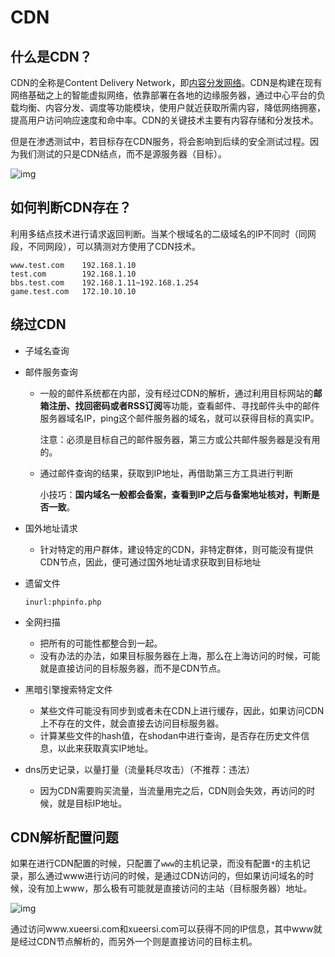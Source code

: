 # CDN

## 什么是CDN？

CDN的全称是Content Delivery Network，即[内容分发网络](https://baike.baidu.com/item/内容分发网络/4034265)。CDN是构建在现有网络基础之上的智能虚拟网络，依靠部署在各地的边缘服务器，通过中心平台的负载均衡、内容分发、调度等功能模块，使用户就近获取所需内容，降低网络拥塞，提高用户访问响应速度和命中率。CDN的关键技术主要有内容存储和分发技术。

但是在渗透测试中，若目标存在CDN服务，将会影响到后续的安全测试过程。因为我们测试的只是CDN结点，而不是源服务器（目标）。

![img](https://bkimg.cdn.bcebos.com/pic/4610b912c8fcc3ce005c05d19c45d688d53f20b0?x-bce-process=image/watermark,image_d2F0ZXIvYmFpa2U4MA==,g_7,xp_5,yp_5/format,f_auto)

## 如何判断CDN存在？

利用多结点技术进行请求返回判断。当某个根域名的二级域名的IP不同时（同网段，不同网段），可以猜测对方使用了CDN技术。

```
www.test.com	192.168.1.10
test.com		192.168.1.10
bbs.test.com	192.168.1.11~192.168.1.254
game.test.com   172.10.10.10
```

## 绕过CDN

- 子域名查询

- 邮件服务查询

    - 一般的邮件系统都在内部，没有经过CDN的解析，通过利用目标网站的**邮箱注册、找回密码或者RSS订阅**等功能，查看邮件、寻找邮件头中的邮件服务器域名IP，ping这个邮件服务器的域名，就可以获得目标的真实IP。

        注意：必须是目标自己的邮件服务器，第三方或公共邮件服务器是没有用的。

    - 通过邮件查询的结果，获取到IP地址，再借助第三方工具进行判断

        小技巧：**国内域名一般都会备案，查看到IP之后与备案地址核对，判断是否一致**。

- 国外地址请求

    - 针对特定的用户群体，建设特定的CDN，非特定群体，则可能没有提供CDN节点，因此，便可通过国外地址请求获取到目标地址

- 遗留文件

    ```
    inurl:phpinfo.php
    ```

- 全网扫描

    - 把所有的可能性都整合到一起。
    - 没有办法的办法，如果目标服务器在上海，那么在上海访问的时候，可能就是直接访问的目标服务器，而不是CDN节点。

- 黑暗引擎搜索特定文件

    - 某些文件可能没有同步到或者未在CDN上进行缓存，因此，如果访问CDN上不存在的文件，就会直接去访问目标服务器。
    - 计算某些文件的hash值，在shodan中进行查询，是否存在历史文件信息，以此来获取真实IP地址。

- dns历史记录，以量打量（流量耗尽攻击）（不推荐：违法）

    - 因为CDN需要购买流量，当流量用完之后，CDN则会失效，再访问的时候，就是目标IP地址。



## CDN解析配置问题

如果在进行CDN配置的时候，只配置了`www`的主机记录，而没有配置`*`的主机记录，那么通过www进行访问的时候，是通过CDN访问的，但如果访问域名的时候，没有加上www，那么极有可能就是直接访问的主站（目标服务器）地址。

![img](https://borinboy.oss-cn-shanghai.aliyuncs.com/huan/20210501223353.png)

通过访问www.xueersi.com和xueersi.com可以获得不同的IP信息，其中www就是经过CDN节点解析的，而另外一个则是直接访问的目标主机。